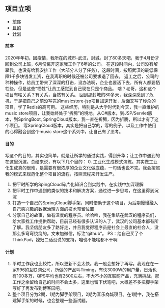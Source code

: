 ## 项目立项
* [前序](#前序)
* [目的](#目的)
* [计划](#计划)

#### 前序
2020年年初，因疫情，我所在的城市-武汉，封城。封了80多天吧，我于4月份才回到公司上班，6月份离开这家我工作了6年的公司。
在这段时间内，公司没有解雇我，也没有给我安排工作（大部分人分了任务），这段时间，按照武汉的最低保障1千多块钱发工资，在我离职的时候还被公司要求退了回去。
返工之后，公司的种种操作，给员工带来了深深的打击，没办法啊，企业也要活下去，所有人都要牺牲些，但是这些“牺牲”让员工感觉到自己现在只是个商品。
啥？老哥，这和这个项目有啥关系？有关系，当然有关系。
回到那封城的80多天，我深深感到了危机，于是把自己之前没写完的musicstore-jsp项目加速开发，后面又写了秒杀的项目，学了Redis的高可用。
这些经历，特别是从大学时代到今天，我一直维护的music store项目，让我始终处于“折腾”的境地。从C#版本，到JSP/Servlet版本，到SpringBoot, SpringCloud版本，我一直在折腾，因为折腾，所以才有了这个项目。
写SpringCloud版本，其实是把自己学的，写的例子，以及工作中使用的心得融合到这个music store这个系列中，让自己有了思考。

#### 目的
写这个的目的，其实也简单，就是让所学的通过实践，得到升华；让工作中遇到的在这里沉淀。总结来说，有以下几个目的：
0. 工业化生成模式演练。其实做工业化生成真的很难，是需要有很浓厚的企业文化做底蕴，一句话也说不完。我会按照我的模式来规范化整个项目的流程，按照流程来开发生产。
1. 把平时所学的SpingCloud碎片化知识合到实践中，在实践中加深理解
2. 把平时工作中遇到的类似的技术和解决方案，通过进一步思考，在这里得到沉淀
3. 打造一个自己的SpringCloud脚手架，同时借助于这个项目，为后期慢慢融入自己感兴趣的数据治理方面的技术预留位置
4. 分享自己的故事，做有温度的程序员。哈哈哈，我在集结在武汉的程序员们，给大家找工作提供帮助，目前已经有很多认识的人了，武汉的公司基本都有所了解。我坚信朋友多了路好走，并且我觉得程序员是社会上最直的社会人，没那么多弯弯绕绕的。文末加微信，标注“github”。
PS：给自己买了个ThinkPad，媳妇二话没说的支持，咱也不能啥都不干啊

#### 计划
1. 平时工作我也比较忙，所以更新不会太快，我一般会想好了再写。我现在在一家996的互联网公司，所做的产品叫Timing，有快3000W的用户量，日活也有100多万，QPS平均也有2500左右，不大不小的互联网产品，充满挑战，那工作之余留给自己的时间不会太多，这里也留下伏笔吧，大概差不多把脚手架写好了再发布到博客园吧。
2. 整个项目分为2期，1期为脚手架项目，2期为音乐商城项目。在1期中，我在搭建脚手架的时候，也会整理一些面试题。